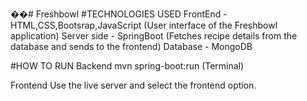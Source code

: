 ��#   F r e s h b o w l 
#TECHNOLOGIES USED
FrontEnd - HTML,CSS,Bootsrap,JavaScript (User interface of the Freshbowl application)
Server side - SpringBoot (Fetches recipe details from the database and sends to the frontend)
Database - MongoDB

#HOW TO RUN
Backend
mvn spring-boot:run (Terminal)

Frontend
Use the live server and select the frontend option.




 
